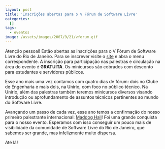 ```yaml
--- 
layout: post
title: 'Inscrições abertas para o V Fórum de Software Livre'
categories: 
  []
tags:
  - eventos
image: /assets/images/2007/9/21/vforum.gif
---
```


Atenção pessoal! Estão abertas as inscrições para o V Fórum de Software Livre do Rio de Janeiro. Para se inscrever visite o [site](http://www.forumsoftwarelivre.org.br/) e abra o menu correspondente. A inscrição para participação nas palestras e circulação na área do evento é __GRATUITA__. Os minicursos são cobrados com desconto para estudantes e servidores públicos.

Esse ano mais uma vez contamos com quatro dias de fórum: dois no Clube de Engenharia e mais dois, na Unirio, com foco no público técnico. Na Unirio, além das palestras também teremos minicursos diversos visando introdução ou aprofundamento de assuntos técnicos pertinentes ao mundo do Software Livre.

Avançando um passo de cada vez, esse ano temos a confirmação do nosso primeiro palestrante internacional: [Maddog Hall](http://pt.wikipedia.org/wiki/Jon_Hall)! Foi uma grande conquista para o nosso evento. Esperamos com isso conseguir um pouco mais de visibilidade da comunidade de Software Livre do Rio de Janeiro, que sabemos ser grande, mas infelizmente muito dispersa.

Até lá!
